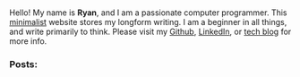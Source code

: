 <br />

Hello! My name is **Ryan**, and I am a passionate computer programmer.
This [minimalist](/posts/digital-minimalism) website stores my longform
writing. I am a beginner in all things, and write primarily to think.
Please visit my [Github](https://github.com/ryanfleck/),
[LinkedIn](https://www.linkedin.com/in/ryan-c-fleck/), or [tech blog](https://ryanfleck.github.io) for more info.

### Posts:
